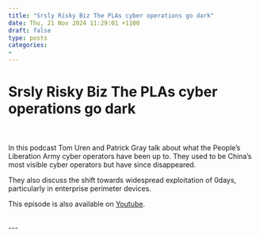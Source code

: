 ```yaml
---
title: "Srsly Risky Biz The PLAs cyber operations go dark"
date: Thu, 21 Nov 2024 11:29:01 +1100
draft: false
type: posts
categories: 
- 
---
```

# Srsly Risky Biz The PLAs cyber operations go dark

<br/>

<br/>
In this podcast Tom Uren and Patrick Gray talk about what the People’s Liberation Army cyber operators have been up to. They used to be China’s most visible cyber operators but have since disappeared.

They also discuss the shift towards widespread exploitation of 0days, particularly in enterprise perimeter devices.

This episode is also available on [Youtube](https://youtu.be/SXQuYawXqC4).

<br/>
---
